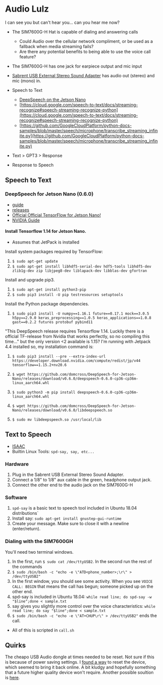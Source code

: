 # Audio Lulz

I can see you but can't hear you... can you hear me now?

* The SIM7600G-H Hat is capable of dialing and answering calls
	* Could Audio over the cellular network compliment, or be used as a fallback when media streaming fails?
	* Are there any potential benefits to being able to use the voice call feature?
* The SIM7600G-H has one jack for earpiece output and mic input
* [Sabrent USB External Stereo Sound Adapter](https://www.amazon.com/Sabrent-External-Adapter-Windows-AU-MMSA/dp/B00IRVQ0F8) has audio out (stereo) and mic (mono) in.

* Speech to Text
	* [DeepSpeech on the Jetson Nano](http://williamsportwebdeveloper.com/cgi/wp/?p=3568)
	* [https://cloud.google.com/speech-to-text/docs/streaming-recognize#speech-streaming-recognize-python](https://cloud.google.com/speech-to-text/docs/streaming-recognize#speech-streaming-recognize-python)
	* [https://github.com/GoogleCloudPlatform/python-docs-samples/blob/master/speech/microphone/transcribe_streaming_infinite.py](https://github.com/GoogleCloudPlatform/python-docs-samples/blob/master/speech/microphone/transcribe_streaming_infinite.py)
* Text > GPT3 > Response
* Response to Speech


## Speech to Text

### DeepSpeech for Jetson Nano (0.6.0)

* [guide](http://williamsportwebdeveloper.com/cgi/wp/?p=3568)
* [releases](https://github.com/domcross/DeepSpeech-for-Jetson-Nano/releases)
* [Official Official TensorFlow for Jetson Nano!](https://forums.developer.nvidia.com/t/official-tensorflow-for-jetson-nano/71770/143)
* [NVIDIA Guide]()

#### Install Tensorflow 1.14 for Jetson Nano. 

* Assumes that JetPack is installed

Install system packages required by TensorFlow:

1. `$ sudo apt-get update`
1. `$ sudo apt-get install libhdf5-serial-dev hdf5-tools libhdf5-dev zlib1g-dev zip libjpeg8-dev liblapack-dev libblas-dev gfortran`

Install and upgrade pip3.

1. `$ sudo apt-get install python3-pip`
1. `$ sudo pip3 install -U pip testresources setuptools`

Install the Python package dependencies.

1. `$ sudo pip3 install -U numpy==1.16.1 future==0.17.1 mock==3.0.5 h5py==2.9.0 keras_preprocessing==1.0.5 keras_applications==1.0.8 gast==0.2.2 futures protobuf pybind11`

"This DeepSpeech release requires Tensorflow 1.14. Luckily there is a official TF-release from Nvidia that works perfectly, so no compiling this time..." but the only version <2 available is 1.15? I'm running with Jetpack 4.4 installed so, my installation command is:

1. `$ sudo pip3 install --pre --extra-index-url https://developer.download.nvidia.com/compute/redist/jp/v44 tensorflow==1.15.2+nv20.6`

1. `$ wget https://github.com/domcross/DeepSpeech-for-Jetson-Nano/releases/download/v0.6.0/deepspeech-0.6.0-cp36-cp36m-linux_aarch64.whl`
1. `$ sudo python3 -m pip install deepspeech-0.6.0-cp36-cp36m-linux_aarch64.whl`
1. `$ wget https://github.com/domcross/DeepSpeech-for-Jetson-Nano/releases/download/v0.6.0/libdeepspeech.so`
1. `$ sudo mv libdeepspeech.so /usr/local/lib`

## Text to Speech

* [ISAAC](https://docs.nvidia.com/isaac/isaac/packages/audio/doc/text_to_speech.html)
* Builtin Linux Tools: `spd-say, say, etc...`

### Hardware

1. Plug in the Sabrent USB External Stereo Sound Adapter.
1. Connect a 1/8" to 1/8" aux cable in the green, headphone output jack.
1. Connect the other end to the audio jack on the SIM7600G-H

### Software  

1. `spd-say` is a basic text to speech tool included in Ubuntu 18.04 distributions`
1. Install say: `sudo apt-get install gnustep-gui-runtime`
1. Create your message. Make sure to close it with a newline (enter/return).

### Dialing with the SIM7600GH

You'll need two terminal windows.

1. In the first, run `$ sudo cat /dev/ttyUSB2`. In the second run the rest of the commands
1. `$ sudo /bin/bash -c "echo -e \"ATD<phone_number>;\r\" > /dev/ttyUSB2"`
1. In the first window, you should see some activity. When you see `VOICE CALL: BEGIN` that means the call has begun; someone picked up on the other end.
1. spd-say is included in Ubuntu 18.04: `while read line; do spd-say -w "$line";done < sample.txt`
1. say gives you slightly more control over the voice characteristics: `while read line; do say "$line";done < sample.txt`
1. `$ sudo /bin/bash -c "echo -e \"AT+CHUP\r\" > /dev/ttyUSB2"` ends the call.

* All of this is scripted in `call.sh`

## Quirks

The cheapo USB Audio dongle at times needed to be reset. Not sure if this is because of power saving settings. I [found a way](https://askubuntu.com/questions/645/how-do-you-reset-a-usb-device-from-the-command-line) to reset the device, which seemed to bring it back online. A bit kludgy and hopefully something that a future higher quality device won't require. Another possible soultion is [here](http://billauer.co.il/blog/2013/02/usb-reset-ehci-uhci-linux/).
